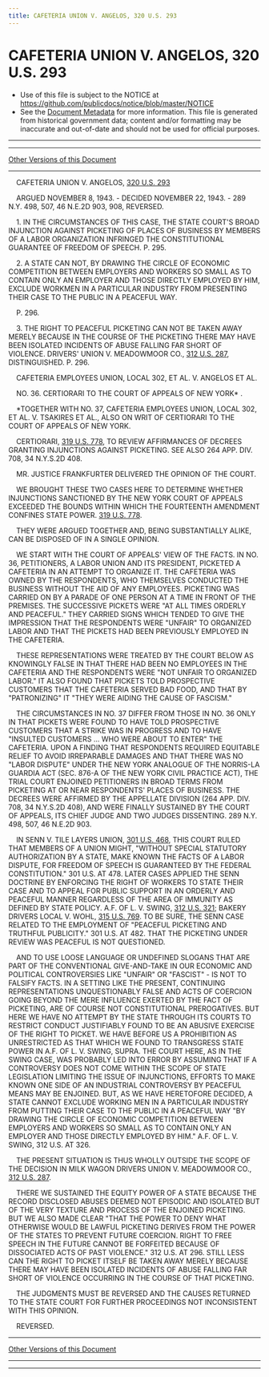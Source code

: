 ```yaml
---
title: CAFETERIA UNION V. ANGELOS, 320 U.S. 293
---
```


# CAFETERIA UNION V. ANGELOS, 320 U.S. 293

* Use of this file is subject to the NOTICE at https://github.com/publicdocs/notice/blob/master/NOTICE
* See the [Document Metadata](../../../index.md) for more information.
  This file is generated from historical government data; content and/or formatting may be inaccurate and out-of-date and should not be used for official purposes.

----------
----------

[Other Versions of this Document](https://publicdocs.github.io/go/links?ns=uslm-x&ref=%2Fus%2Fcourts%2Fscotus%2FusReporter%2F320%2F293)

----------

    CAFETERIA UNION V. ANGELOS, [320 U.S. 293][/us/courts/scotus/usReporter/320/293]

    ARGUED NOVEMBER 8, 1943.  - DECIDED NOVEMBER 22, 1943.  - 289 N.Y. 498, 507, 46 N.E.2D 903, 908, REVERSED.

    1.  IN THE CIRCUMSTANCES OF THIS CASE, THE STATE COURT'S BROAD INJUNCTION AGAINST PICKETING OF PLACES OF BUSINESS BY MEMBERS OF A LABOR ORGANIZATION INFRINGED THE CONSTITUTIONAL GUARANTEE OF FREEDOM OF SPEECH.  P. 295.

    2.  A STATE CAN NOT, BY DRAWING THE CIRCLE OF ECONOMIC COMPETITION BETWEEN EMPLOYERS AND WORKERS SO SMALL AS TO CONTAIN ONLY AN EMPLOYER AND THOSE DIRECTLY EMPLOYED BY HIM, EXCLUDE WORKMEN IN A PARTICULAR INDUSTRY FROM PRESENTING THEIR CASE TO THE PUBLIC IN A PEACEFUL WAY.

    P. 296.

    3.  THE RIGHT TO PEACEFUL PICKETING CAN NOT BE TAKEN AWAY MERELY BECAUSE IN THE COURSE OF THE PICKETING THERE MAY HAVE BEEN ISOLATED INCIDENTS OF ABUSE FALLING FAR SHORT OF VIOLENCE.  DRIVERS' UNION V. MEADOWMOOR CO., [312 U.S. 287][/us/courts/scotus/usReporter/312/287], DISTINGUISHED.  P. 296.

    CAFETERIA EMPLOYEES UNION, LOCAL 302, ET AL. V. ANGELOS ET AL.

    NO. 36.  CERTIORARI TO THE COURT OF APPEALS OF NEW YORK\* .

    \*TOGETHER WITH NO. 37, CAFETERIA EMPLOYEES UNION, LOCAL 302, ET AL. V. TSAKIRES ET AL., ALSO ON WRIT OF CERTIORARI TO THE COURT OF APPEALS OF NEW YORK.

    CERTIORARI, [319 U.S. 778][/us/courts/scotus/usReporter/319/778], TO REVIEW AFFIRMANCES OF DECREES GRANTING INJUNCTIONS AGAINST PICKETING.  SEE ALSO 264 APP. DIV. 708, 34 N.Y.S.2D 408.

    MR. JUSTICE FRANKFURTER DELIVERED THE OPINION OF THE COURT.

    WE BROUGHT THESE TWO CASES HERE TO DETERMINE WHETHER INJUNCTIONS SANCTIONED BY THE NEW YORK COURT OF APPEALS EXCEEDED THE BOUNDS WITHIN WHICH THE FOURTEENTH AMENDMENT CONFINES STATE POWER.  [319 U.S. 778][/us/courts/scotus/usReporter/319/778].

    THEY WERE ARGUED TOGETHER AND, BEING SUBSTANTIALLY ALIKE, CAN BE DISPOSED OF IN A SINGLE OPINION.

    WE START WITH THE COURT OF APPEALS' VIEW OF THE FACTS.  IN NO. 36, PETITIONERS, A LABOR UNION AND ITS PRESIDENT, PICKETED A CAFETERIA IN AN ATTEMPT TO ORGANIZE IT.  THE CAFETERIA WAS OWNED BY THE RESPONDENTS, WHO THEMSELVES CONDUCTED THE BUSINESS WITHOUT THE AID OF ANY EMPLOYEES.  PICKETING WAS CARRIED ON BY A PARADE OF ONE PERSON AT A TIME IN FRONT OF THE PREMISES.  THE SUCCESSIVE PICKETS WERE "AT ALL TIMES ORDERLY AND PEACEFUL."  THEY CARRIED SIGNS WHICH TENDED TO GIVE THE IMPRESSION THAT THE RESPONDENTS WERE "UNFAIR" TO ORGANIZED LABOR AND THAT THE PICKETS HAD BEEN PREVIOUSLY EMPLOYED IN THE CAFETERIA.

    THESE REPRESENTATIONS WERE TREATED BY THE COURT BELOW AS KNOWINGLY FALSE IN THAT THERE HAD BEEN NO EMPLOYEES IN THE CAFETERIA AND THE RESPONDENTS WERE "NOT UNFAIR TO ORGANIZED LABOR."  IT ALSO FOUND THAT PICKETS TOLD PROSPECTIVE CUSTOMERS THAT THE CAFETERIA SERVED BAD FOOD, AND THAT BY "PATRONIZING" IT "THEY WERE AIDING THE CAUSE OF FASCISM."

    THE CIRCUMSTANCES IN NO. 37 DIFFER FROM THOSE IN NO. 36 ONLY IN THAT PICKETS WERE FOUND TO HAVE TOLD PROSPECTIVE CUSTOMERS THAT A STRIKE WAS IN PROGRESS AND TO HAVE "INSULTED CUSTOMERS  ...  WHO WERE ABOUT TO ENTER" THE CAFETERIA.  UPON A FINDING THAT RESPONDENTS REQUIRED EQUITABLE RELIEF TO AVOID IRREPARABLE DAMAGES AND THAT THERE WAS NO "LABOR DISPUTE" UNDER THE NEW YORK ANALOGUE OF THE NORRIS-LA GUARDIA ACT (SEC. 876-A OF THE NEW YORK CIVIL PRACTICE ACT), THE TRIAL COURT ENJOINED PETITIONERS IN BROAD TERMS FROM PICKETING AT OR NEAR RESPONDENTS' PLACES OF BUSINESS.  THE DECREES WERE AFFIRMED BY THE APPELLATE DIVISION (264 APP. DIV. 708, 34 N.Y.S.2D 408), AND WERE FINALLY SUSTAINED BY THE COURT OF APPEALS, ITS CHIEF JUDGE AND TWO JUDGES DISSENTING.  289 N.Y. 498, 507, 46 N.E.2D 903.

    IN SENN V. TILE LAYERS UNION, [301 U.S. 468][/us/courts/scotus/usReporter/301/468], THIS COURT RULED THAT MEMBERS OF A UNION MIGHT, "WITHOUT SPECIAL STATUTORY AUTHORIZATION BY A STATE, MAKE KNOWN THE FACTS OF A LABOR DISPUTE, FOR FREEDOM OF SPEECH IS GUARANTEED BY THE FEDERAL CONSTITUTION."  301 U.S. AT 478.  LATER CASES APPLIED THE SENN DOCTRINE BY ENFORCING THE RIGHT OF WORKERS TO STATE THEIR CASE AND TO APPEAL FOR PUBLIC SUPPORT IN AN ORDERLY AND PEACEFUL MANNER REGARDLESS OF THE AREA OF IMMUNITY AS DEFINED BY STATE POLICY.  A.F. OF L. V. SWING, [312 U.S. 321][/us/courts/scotus/usReporter/312/321]; BAKERY DRIVERS LOCAL V. WOHL, [315 U.S. 769][/us/courts/scotus/usReporter/315/769].  TO BE SURE, THE SENN CASE RELATED TO THE EMPLOYMENT OF "PEACEFUL PICKETING AND TRUTHFUL PUBLICITY."  301 U.S. AT 482.  THAT THE PICKETING UNDER REVIEW WAS PEACEFUL IS NOT QUESTIONED.

    AND TO USE LOOSE LANGUAGE OR UNDEFINED SLOGANS THAT ARE PART OF THE CONVENTIONAL GIVE-AND-TAKE IN OUR ECONOMIC AND POLITICAL CONTROVERSIES LIKE "UNFAIR" OR "FASCIST" - IS NOT TO FALSIFY FACTS.  IN A SETTING LIKE THE PRESENT, CONTINUING REPRESENTATIONS UNQUESTIONABLY FALSE AND ACTS OF COERCION GOING BEYOND THE MERE INFLUENCE EXERTED BY THE FACT OF PICKETING, ARE OF COURSE NOT CONSTITUTIONAL PREROGATIVES.  BUT HERE WE HAVE NO ATTEMPT BY THE STATE THROUGH ITS COURTS TO RESTRICT CONDUCT JUSTIFIABLY FOUND TO BE AN ABUSIVE EXERCISE OF THE RIGHT TO PICKET.  WE HAVE BEFORE US A PROHIBITION AS UNRESTRICTED AS THAT WHICH WE FOUND TO TRANSGRESS STATE POWER IN A.F. OF L. V. SWING, SUPRA.  THE COURT HERE, AS IN THE SWING CASE, WAS PROBABLY LED INTO ERROR BY ASSUMING THAT IF A CONTROVERSY DOES NOT COME WITHIN THE SCOPE OF STATE LEGISLATION LIMITING THE ISSUE OF INJUNCTIONS, EFFORTS TO MAKE KNOWN ONE SIDE OF AN INDUSTRIAL CONTROVERSY BY PEACEFUL MEANS MAY BE ENJOINED.  BUT, AS WE HAVE HERETOFORE DECIDED, A STATE CANNOT EXCLUDE WORKING MEN IN A PARTICULAR INDUSTRY FROM PUTTING THEIR CASE TO THE PUBLIC IN A PEACEFUL WAY "BY DRAWING THE CIRCLE OF ECONOMIC COMPETITION BETWEEN EMPLOYERS AND WORKERS SO SMALL AS TO CONTAIN ONLY AN EMPLOYER AND THOSE DIRECTLY EMPLOYED BY HIM."  A.F. OF L. V. SWING, 312 U.S. AT 326.

    THE PRESENT SITUATION IS THUS WHOLLY OUTSIDE THE SCOPE OF THE DECISION IN MILK WAGON DRIVERS UNION V. MEADOWMOOR CO., [312 U.S. 287][/us/courts/scotus/usReporter/312/287].

    THERE WE SUSTAINED THE EQUITY POWER OF A STATE BECAUSE THE RECORD DISCLOSED ABUSES DEEMED NOT EPISODIC AND ISOLATED BUT OF THE VERY TEXTURE AND PROCESS OF THE ENJOINED PICKETING.  BUT WE ALSO MADE CLEAR "THAT THE POWER TO DENY WHAT OTHERWISE WOULD BE LAWFUL PICKETING DERIVES FROM THE POWER OF THE STATES TO PREVENT FUTURE COERCION.  RIGHT TO FREE SPEECH IN THE FUTURE CANNOT BE FORFEITED BECAUSE OF DISSOCIATED ACTS OF PAST VIOLENCE."  312 U.S. AT 296.  STILL LESS CAN THE RIGHT TO PICKET ITSELF BE TAKEN AWAY MERELY BECAUSE THERE MAY HAVE BEEN ISOLATED INCIDENTS OF ABUSE FALLING FAR SHORT OF VIOLENCE OCCURRING IN THE COURSE OF THAT PICKETING.

    THE JUDGMENTS MUST BE REVERSED AND THE CAUSES RETURNED TO THE STATE COURT FOR FURTHER PROCEEDINGS NOT INCONSISTENT WITH THIS OPINION.

    REVERSED.

----------

[Other Versions of this Document](https://publicdocs.github.io/go/links?ns=uslm-x&ref=%2Fus%2Fcourts%2Fscotus%2FusReporter%2F320%2F293)

----------
----------

[/us/courts/scotus/usReporter/320/293]: https://publicdocs.github.io/go/links?ns=uslm-x&ref=%2Fus%2Fcourts%2Fscotus%2FusReporter%2F320%2F293
[/us/courts/scotus/usReporter/312/287]: https://publicdocs.github.io/go/links?ns=uslm-x&ref=%2Fus%2Fcourts%2Fscotus%2FusReporter%2F312%2F287
[/us/courts/scotus/usReporter/319/778]: https://publicdocs.github.io/go/links?ns=uslm-x&ref=%2Fus%2Fcourts%2Fscotus%2FusReporter%2F319%2F778
[/us/courts/scotus/usReporter/319/778]: https://publicdocs.github.io/go/links?ns=uslm-x&ref=%2Fus%2Fcourts%2Fscotus%2FusReporter%2F319%2F778
[/us/courts/scotus/usReporter/301/468]: https://publicdocs.github.io/go/links?ns=uslm-x&ref=%2Fus%2Fcourts%2Fscotus%2FusReporter%2F301%2F468
[/us/courts/scotus/usReporter/312/321]: https://publicdocs.github.io/go/links?ns=uslm-x&ref=%2Fus%2Fcourts%2Fscotus%2FusReporter%2F312%2F321
[/us/courts/scotus/usReporter/315/769]: https://publicdocs.github.io/go/links?ns=uslm-x&ref=%2Fus%2Fcourts%2Fscotus%2FusReporter%2F315%2F769
[/us/courts/scotus/usReporter/312/287]: https://publicdocs.github.io/go/links?ns=uslm-x&ref=%2Fus%2Fcourts%2Fscotus%2FusReporter%2F312%2F287


